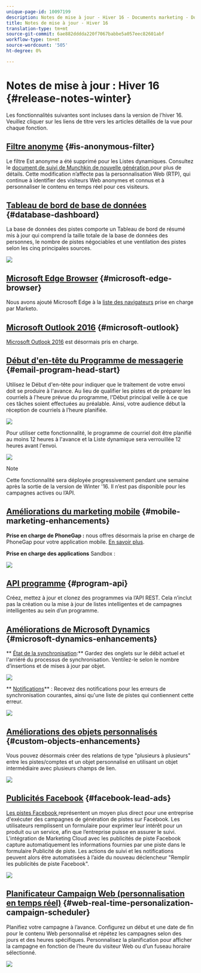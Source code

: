 ```yaml
---
unique-page-id: 10097199
description: Notes de mise à jour - Hiver 16 - Documents marketing - Documentation du produit
title: Notes de mise à jour - Hiver 16
translation-type: tm+mt
source-git-commit: 6ae882dddda220f7067babbe5a057eec82601abf
workflow-type: tm+mt
source-wordcount: '505'
ht-degree: 0%

---
```



# Notes de mise à jour : Hiver 16 {#release-notes-winter}

Les fonctionnalités suivantes sont incluses dans la version de l’hiver 16. Veuillez cliquer sur les liens de titre vers les articles détaillés de la vue pour chaque fonction.

## [Filtre anonyme](../../product-docs/administration/additional-integrations/add-munchkin-tracking-code-to-your-website/next-generation-munchkin-tracking-faq.md) {#is-anonymous-filter}

Le filtre Est anonyme a été supprimé pour les Listes dynamiques. Consultez le [document de suivi de Munchkin de nouvelle génération ](../../product-docs/administration/additional-integrations/add-munchkin-tracking-code-to-your-website/next-generation-munchkin-tracking-faq.md) pour plus de détails. Cette modification n’affecte pas la personnalisation Web (RTP), qui continue à identifier des visiteurs Web anonymes et connus et à personnaliser le contenu en temps réel pour ces visiteurs.

## [Tableau de bord de base de données](../../product-docs/core-marketo-concepts/smart-lists-and-static-lists/managing-people-in-smart-lists/database-dashboard.md)  {#database-dashboard}

La base de données des pistes comporte un Tableau de bord de résumé mis à jour qui comprend la taille totale de la base de données des personnes, le nombre de pistes négociables et une ventilation des pistes selon les cinq principales sources.

![](assets/image2016-1-12-16-3a18-3a7.png)

## [Microsoft Edge Browser](../../product-docs/administration/setup-administration/supported-browsers.md) {#microsoft-edge-browser}

Nous avons ajouté Microsoft Edge à la [liste des navigateurs](https://docs.marketo.com/display/public/DOCS/Supported+Browsers) prise en charge par Marketo.

## [Microsoft Outlook 2016](../../product-docs/marketo-sales-insight/msi-outlook-plugin/install-the-marketo-email-add-in-for-outlook-with-a-registration-code.md) {#microsoft-outlook}

[Microsoft Outlook 2016](../../product-docs/marketo-sales-insight/msi-outlook-plugin/install-the-marketo-email-add-in-for-outlook-with-a-registration-code.md) est désormais pris en charge.

## [Début d&#39;en-tête du Programme de messagerie](../../product-docs/email-marketing/email-programs/email-program-actions/head-start-for-email-programs.md) {#email-program-head-start}

Utilisez le Début d&#39;en-tête pour indiquer que le traitement de votre envoi doit se produire à l&#39;avance. Au lieu de qualifier les pistes et de préparer les courriels à l&#39;heure prévue du programme, l&#39;Début principal veille à ce que ces tâches soient effectuées au préalable. Ainsi, votre audience début la réception de courriels à l’heure planifiée.

![](assets/image2016-1-11-15-3a38-3a3.png)

Pour utiliser cette fonctionnalité, le programme de courriel doit être planifié au moins 12 heures à l&#39;avance et la Liste dynamique sera verrouillée 12 heures avant l&#39;envoi.

![](assets/image2016-1-11-15-3a35-3a55.png)

>[!NOTE]
>
>Cette fonctionnalité sera déployée progressivement pendant une semaine après la sortie de la version de Winter &#39;16. Il n’est pas disponible pour les campagnes actives ou l’API.

## [Améliorations du marketing mobile](/help/marketo/product-docs/mobile-marketing/admin/add-a-mobile-app.md) {#mobile-marketing-enhancements}

**Prise en charge de PhoneGap :** nous offres désormais la prise en charge de PhoneGap pour votre application mobile. [En savoir plus](https://developers.marketo.com/documentation/mobile/phonegap-plugin/).

**Prise en charge des applications** Sandbox :

![](assets/image2016-1-12-10-3a47-3a13.png)

## [API programme](https://developers.marketo.com/documentation/programs/) {#program-api}

Créez, mettez à jour et clonez des programmes via l’API REST. Cela n’inclut pas la création ou la mise à jour de listes intelligentes et de campagnes intelligentes au sein d’un programme.

## [Améliorations de Microsoft Dynamics](../../product-docs/crm-sync/microsoft-dynamics-sync/microsoft-dynamics-sync-details/sync-status.md) {#microsoft-dynamics-enhancements}

** [État de la synchronisation](../../product-docs/crm-sync/microsoft-dynamics-sync/microsoft-dynamics-sync-details/sync-status.md):** Gardez des onglets sur le débit actuel et l&#39;arriéré du processus de synchronisation. Ventilez-le selon le nombre d’insertions et de mises à jour par objet.

![](assets/pending-backog-cropped.png)

** [Notifications](../../product-docs/core-marketo-concepts/miscellaneous/understanding-notifications/notification-types.md)** : Recevez des notifications pour les erreurs de synchronisation courantes, ainsi qu&#39;une liste de pistes qui contiennent cette erreur.

![](assets/image2016-1-12-8-3a13-3a9.png)

## [Améliorations des objets personnalisés](../../product-docs/administration/marketo-custom-objects/create-marketo-custom-objects.md)  {#custom-objects-enhancements}

Vous pouvez désormais créer des relations de type &quot;plusieurs à plusieurs&quot; entre les pistes/comptes et un objet personnalisé en utilisant un objet intermédiaire avec plusieurs champs de lien.

![](assets/image2016-1-11-12-3a59-3a59.png)

## [Publicités Facebook](../../product-docs/demand-generation/facebook/set-up-facebook-lead-ads.md) {#facebook-lead-ads}

[Les pistes Facebook ](https://www.facebook.com/business/a/lead-ads) représentent un moyen plus direct pour une entreprise d&#39;exécuter des campagnes de génération de pistes sur Facebook. Les utilisateurs remplissent un formulaire pour exprimer leur intérêt pour un produit ou un service, afin que l’entreprise puisse en assurer le suivi. L&#39;intégration de Marketing Cloud avec les publicités de piste Facebook capture automatiquement les informations fournies par une piste dans le formulaire Publicité de piste. Les actions de suivi et les notifications peuvent alors être automatisées à l’aide du nouveau déclencheur &quot;Remplir les publicités de piste Facebook&quot;.

![](assets/image2016-1-11-10-3a20-3a39.png)

## [Planificateur Campaign Web (personnalisation en temps réel)](../../product-docs/web-personalization/working-with-web-campaigns/schedule-a-web-campaign.md) {#web-real-time-personalization-campaign-scheduler}

Planifiez votre campagne à l’avance. Configurez un début et une date de fin pour le contenu Web personnalisé et répétez les campagnes selon des jours et des heures spécifiques. Personnalisez la planification pour afficher la campagne en fonction de l’heure du visiteur Web ou d’un fuseau horaire sélectionné.

![](assets/image2016-1-14-8-3a36-3a36.png)

